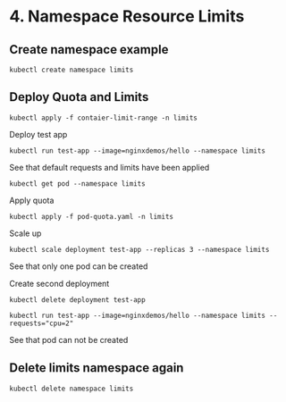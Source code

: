 # 4. Namespace Resource Limits


## Create namespace example

```
kubectl create namespace limits
```

## Deploy Quota and Limits

```
kubectl apply -f contaier-limit-range -n limits
```

Deploy test app

```
kubectl run test-app --image=nginxdemos/hello --namespace limits
```

See that default requests and limits have been applied

```
kubectl get pod --namespace limits
```

Apply quota

```
kubectl apply -f pod-quota.yaml -n limits
```

Scale up

```
kubectl scale deployment test-app --replicas 3 --namespace limits
```

See that only one pod can be created

Create second deployment

```
kubectl delete deployment test-app

kubectl run test-app --image=nginxdemos/hello --namespace limits --requests="cpu=2"
```

See that pod can not be created

## Delete limits namespace again

```
kubectl delete namespace limits
```






